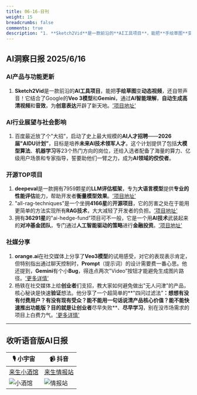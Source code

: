 ```yaml
---
title: 06-16-日刊
weight: 15
breadcrumbs: false
comments: true
description: "1. **Sketch2Vid**是一款前沿的**AI工具项目**，能把**手绘草图**变**动态视频**，还自带声音！它结合了Google的**Veo 3模型**和**Gemini**，通过**AI智能理解**，**自动生成高清视频**和**音效**，为**创意表达**开辟了新天地。['项目地址'"
---
```


## AI洞察日报 2025/6/16

### **AI产品与功能更新**
1. **Sketch2Vid**是一款前沿的**AI工具项目**，能把**手绘草图**变**动态视频**，还自带声音！它结合了Google的**Veo 3模型**和**Gemini**，通过**AI智能理解**，**自动生成高清视频**和**音效**，为**创意表达**开辟了新天地。['项目地址'](https://github.com/NSTiwari/Sketch2Vid)

### **AI行业展望与社会影响**
1. 百度最近放了个"大招”，启动了史上最大规模的**AI人才招聘**——**2026届"AIDU计划”**，目标是培养**未来AI技术领军人才**。这个计划提供了包括**大模型算法**、**机器学习**等23个热门方向的岗位，还给入选者配备了海量的算力、亿级用户场景和专家指导，誓要助他们一臂之力，成为**AI领域的佼佼者**。 

### **开源TOP项目**
1. **deepeval**是一款拥有7959颗星的**LLM评估框架**，专为**大语言模型**提供**专业的性能评估**能力，帮助开发者**衡量模型效果**。['项目地址'](https://github.com/confident-ai/deepeval)
2. "all-rag-techniques”是一个坐拥**4166星**的**开源项目**，它的厉害之处在于能用更简单的方法实现所有**RAG技术**，大大减轻了开发者的负担。['项目地址'](https://github.com/FareedKhan-dev/all-rag-techniques)
3. 拥有**36291星**的"ai-hedge-fund”项目可不一般，它是一个用**AI技术**武装起来的**对冲基金团队**，专门通过**人工智能驱动的策略**进行**金融投资**。['项目地址'](https://github.com/virattt/ai-hedge-fund)

### **社媒分享**
1. **orange.ai**在社交媒体上分享了**Veo3模型**的试用感受，对它的表现表示肯定，但特别指出通过聊天控制时，**Prompt**（提示词）的设计需要费一番心思。他还提到，**Gemini**有个小**Bug**，得连点两次"Video”按钮才能避免生成图片路径。['更多详情'](https://x.com/oran_ge/status/1934204708614545697)
2. 杨轶在社交媒体上给**创业者**们支招，教大家如何避免做出"无人问津”的产品，核心秘诀是快速**验证**想法。他分享了一个超简单的**"四问过滤法”**：想想有没有付费用户？有没有现有受众？能不能用一句话说清产品核心价值？能不能快速推出功能版？目的就是让创业者**尽早失败**、**尽早学习**，别在没市场需求的项目上白费力气。['更多详情'](https://m.okjike.com/originalPosts/684e90216c1af58f5d957ece)

---

## **收听语音版AI日报**

| 🎙️ **小宇宙** | 📹 **抖音** |
| --- | --- |
| [来生小酒馆](https://www.xiaoyuzhoufm.com/podcast/683c62b7c1ca9cf575a5030e)  |   [来生情报站](https://www.douyin.com/user/MS4wLjABAAAAwpwqPQlu38sO38VyWgw9ZjDEnN4bMR5j8x111UxpseHR9DpB6-CveI5KRXOWuFwG)| 
| ![小酒馆](https://s1.imagehub.cc/images/2025/06/24/f959f7984e9163fc50d3941d79a7f262.md.png) | ![情报站](https://s1.imagehub.cc/images/2025/06/24/7fc30805eeb831e1e2baa3a240683ca3.md.png) |

    


